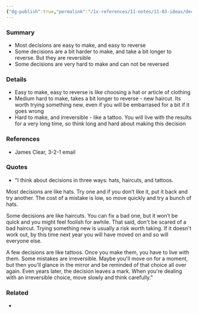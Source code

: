 ```yaml
---
{"dg-publish":true,"permalink":"/1x-references/11-notes/11-03-ideas/decisions-are-like-hats-haircuts-or-tattoos/","title":"Decisions are like hats, haircuts or tattoos","created":"2024-02-14T20:18:34.059+03:00","updated":"2024-02-14T20:18:34.059+03:00"}
---
```



### Summary
- Most decisions are easy to make, and easy to reverse
- Some decisions are a bit harder to make, and take a bit longer to reverse. But they are reversible
- Some decisions are very hard to make and can not be reversed

### Details
- Easy to make, easy to reverse is like choosing a hat or article of clothing
- Medium hard to make, takes a bit longer to reverse - new haircut. Its worth trying something new, even if you will be embarrased for a bit if it goes wrong
- Hard to make, and irreversible - like a tattoo. You will live with the results for a very long time, so think long and hard about making this decision

### References
- James Clear, 3-2-1 email

### Quotes
- "I think about decisions in three ways: hats, haircuts, and tattoos.

Most decisions are like hats. Try one and if you don’t like it, put it back and try another. The cost of a mistake is low, so move quickly and try a bunch of hats.

Some decisions are like haircuts. You can fix a bad one, but it won’t be quick and you might feel foolish for awhile. That said, don't be scared of a bad haircut. Trying something new is usually a risk worth taking. If it doesn't work out, by this time next year you will have moved on and so will everyone else.

A few decisions are like tattoos. Once you make them, you have to live with them. Some mistakes are irreversible. Maybe you'll move on for a moment, but then you'll glance in the mirror and be reminded of that choice all over again. Even years later, the decision leaves a mark. When you're dealing with an irreversible choice, move slowly and think carefully."

### Related
- 